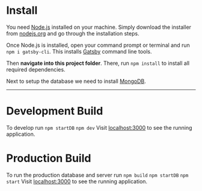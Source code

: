 # Install
You need [Node.js](https://nodejs.org) installed on your machine. Simply download the installer from [nodejs.org](https://nodejs.org) and go through the installation steps.

Once Node.js is installed, open your command prompt or terminal and run `npm i gatsby-cli`. This installs [Gatsby](https://www.gatsbyjs.org/) command line tools. 

Then **navigate into this project folder**. There, run `npm install` to install all required dependencies.

Next to setup the database we need to install [MongoDB](https://docs.mongodb.com/manual/administration/install-on-linux/).

---
# Development Build
To develop run
`npm startDB`
`npm dev`
Visit [localhost:3000](http://localhost:3000) to see the running application.


# Production Build
To run the production database and server run
`npm build`
`npm startDB`
`npm start`
Visit [localhost:3000](http://localhost:3000) to see the running application.

